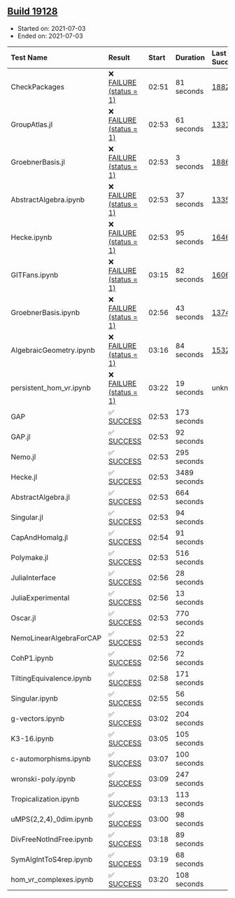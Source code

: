 ## [Build 19128](https://oscarci.mathematik.uni-kl.de/job/oscar/19128/)

* Started on: 2021-07-03
* Ended on: 2021-07-03

| Test Name    | Result | Start | Duration | Last Success | First Failure |
|:-------------|:-------|:------|:---------|:-------------|:--------------|
| CheckPackages | ❌ [FAILURE (status = 1)](https://oscarci.mathematik.uni-kl.de/job/oscar/19128/artifact/logs/build-19128/CheckPackages.log) | 02:51 | 81 seconds | [18822](https://oscarci.mathematik.uni-kl.de/job/oscar/18822/) | [18823](https://oscarci.mathematik.uni-kl.de/job/oscar/18823/) |
| GroupAtlas.jl | ❌ [FAILURE (status = 1)](https://oscarci.mathematik.uni-kl.de/job/oscar/19128/artifact/logs/build-19128/GroupAtlas.jl.log) | 02:53 | 61 seconds | [13311](https://oscarci.mathematik.uni-kl.de/job/oscar/13311/) | [13312](https://oscarci.mathematik.uni-kl.de/job/oscar/13312/) |
| GroebnerBasis.jl | ❌ [FAILURE (status = 1)](https://oscarci.mathematik.uni-kl.de/job/oscar/19128/artifact/logs/build-19128/GroebnerBasis.jl.log) | 02:53 | 3 seconds | [18864](https://oscarci.mathematik.uni-kl.de/job/oscar/18864/) | [18865](https://oscarci.mathematik.uni-kl.de/job/oscar/18865/) |
| AbstractAlgebra.ipynb | ❌ [FAILURE (status = 1)](https://oscarci.mathematik.uni-kl.de/job/oscar/19128/artifact/logs/build-19128/AbstractAlgebra.ipynb.log) | 02:53 | 37 seconds | [13355](https://oscarci.mathematik.uni-kl.de/job/oscar/13355/) | [13356](https://oscarci.mathematik.uni-kl.de/job/oscar/13356/) |
| Hecke.ipynb | ❌ [FAILURE (status = 1)](https://oscarci.mathematik.uni-kl.de/job/oscar/19128/artifact/logs/build-19128/Hecke.ipynb.log) | 02:53 | 95 seconds | [16463](https://oscarci.mathematik.uni-kl.de/job/oscar/16463/) | [16464](https://oscarci.mathematik.uni-kl.de/job/oscar/16464/) |
| GITFans.ipynb | ❌ [FAILURE (status = 1)](https://oscarci.mathematik.uni-kl.de/job/oscar/19128/artifact/logs/build-19128/GITFans.ipynb.log) | 03:15 | 82 seconds | [16068](https://oscarci.mathematik.uni-kl.de/job/oscar/16068/) | [16069](https://oscarci.mathematik.uni-kl.de/job/oscar/16069/) |
| GroebnerBasis.ipynb | ❌ [FAILURE (status = 1)](https://oscarci.mathematik.uni-kl.de/job/oscar/19128/artifact/logs/build-19128/GroebnerBasis.ipynb.log) | 02:56 | 43 seconds | [13748](https://oscarci.mathematik.uni-kl.de/job/oscar/13748/) | [13749](https://oscarci.mathematik.uni-kl.de/job/oscar/13749/) |
| AlgebraicGeometry.ipynb | ❌ [FAILURE (status = 1)](https://oscarci.mathematik.uni-kl.de/job/oscar/19128/artifact/logs/build-19128/AlgebraicGeometry.ipynb.log) | 03:16 | 84 seconds | [15322](https://oscarci.mathematik.uni-kl.de/job/oscar/15322/) | [15323](https://oscarci.mathematik.uni-kl.de/job/oscar/15323/) |
| persistent_hom_vr.ipynb | ❌ [FAILURE (status = 1)](https://oscarci.mathematik.uni-kl.de/job/oscar/19128/artifact/logs/build-19128/persistent_hom_vr.ipynb.log) | 03:22 | 19 seconds | unknown | unknown |
| GAP | ✅ [SUCCESS](https://oscarci.mathematik.uni-kl.de/job/oscar/19128/artifact/logs/build-19128/GAP.log) | 02:53 | 173 seconds |  |  |
| GAP.jl | ✅ [SUCCESS](https://oscarci.mathematik.uni-kl.de/job/oscar/19128/artifact/logs/build-19128/GAP.jl.log) | 02:53 | 92 seconds |  |  |
| Nemo.jl | ✅ [SUCCESS](https://oscarci.mathematik.uni-kl.de/job/oscar/19128/artifact/logs/build-19128/Nemo.jl.log) | 02:53 | 295 seconds |  |  |
| Hecke.jl | ✅ [SUCCESS](https://oscarci.mathematik.uni-kl.de/job/oscar/19128/artifact/logs/build-19128/Hecke.jl.log) | 02:53 | 3489 seconds |  |  |
| AbstractAlgebra.jl | ✅ [SUCCESS](https://oscarci.mathematik.uni-kl.de/job/oscar/19128/artifact/logs/build-19128/AbstractAlgebra.jl.log) | 02:53 | 664 seconds |  |  |
| Singular.jl | ✅ [SUCCESS](https://oscarci.mathematik.uni-kl.de/job/oscar/19128/artifact/logs/build-19128/Singular.jl.log) | 02:53 | 94 seconds |  |  |
| CapAndHomalg.jl | ✅ [SUCCESS](https://oscarci.mathematik.uni-kl.de/job/oscar/19128/artifact/logs/build-19128/CapAndHomalg.jl.log) | 02:54 | 91 seconds |  |  |
| Polymake.jl | ✅ [SUCCESS](https://oscarci.mathematik.uni-kl.de/job/oscar/19128/artifact/logs/build-19128/Polymake.jl.log) | 02:53 | 516 seconds |  |  |
| JuliaInterface | ✅ [SUCCESS](https://oscarci.mathematik.uni-kl.de/job/oscar/19128/artifact/logs/build-19128/JuliaInterface.log) | 02:56 | 28 seconds |  |  |
| JuliaExperimental | ✅ [SUCCESS](https://oscarci.mathematik.uni-kl.de/job/oscar/19128/artifact/logs/build-19128/JuliaExperimental.log) | 02:56 | 13 seconds |  |  |
| Oscar.jl | ✅ [SUCCESS](https://oscarci.mathematik.uni-kl.de/job/oscar/19128/artifact/logs/build-19128/Oscar.jl.log) | 02:53 | 770 seconds |  |  |
| NemoLinearAlgebraForCAP | ✅ [SUCCESS](https://oscarci.mathematik.uni-kl.de/job/oscar/19128/artifact/logs/build-19128/NemoLinearAlgebraForCAP.log) | 02:53 | 22 seconds |  |  |
| CohP1.ipynb | ✅ [SUCCESS](https://oscarci.mathematik.uni-kl.de/job/oscar/19128/artifact/logs/build-19128/CohP1.ipynb.log) | 02:56 | 72 seconds |  |  |
| TiltingEquivalence.ipynb | ✅ [SUCCESS](https://oscarci.mathematik.uni-kl.de/job/oscar/19128/artifact/logs/build-19128/TiltingEquivalence.ipynb.log) | 02:58 | 171 seconds |  |  |
| Singular.ipynb | ✅ [SUCCESS](https://oscarci.mathematik.uni-kl.de/job/oscar/19128/artifact/logs/build-19128/Singular.ipynb.log) | 02:55 | 56 seconds |  |  |
| g-vectors.ipynb | ✅ [SUCCESS](https://oscarci.mathematik.uni-kl.de/job/oscar/19128/artifact/logs/build-19128/g-vectors.ipynb.log) | 03:02 | 204 seconds |  |  |
| K3-16.ipynb | ✅ [SUCCESS](https://oscarci.mathematik.uni-kl.de/job/oscar/19128/artifact/logs/build-19128/K3-16.ipynb.log) | 03:05 | 105 seconds |  |  |
| c-automorphisms.ipynb | ✅ [SUCCESS](https://oscarci.mathematik.uni-kl.de/job/oscar/19128/artifact/logs/build-19128/c-automorphisms.ipynb.log) | 03:07 | 100 seconds |  |  |
| wronski-poly.ipynb | ✅ [SUCCESS](https://oscarci.mathematik.uni-kl.de/job/oscar/19128/artifact/logs/build-19128/wronski-poly.ipynb.log) | 03:09 | 247 seconds |  |  |
| Tropicalization.ipynb | ✅ [SUCCESS](https://oscarci.mathematik.uni-kl.de/job/oscar/19128/artifact/logs/build-19128/Tropicalization.ipynb.log) | 03:13 | 113 seconds |  |  |
| uMPS(2,2,4)_0dim.ipynb | ✅ [SUCCESS](https://oscarci.mathematik.uni-kl.de/job/oscar/19128/artifact/logs/build-19128/uMPS-2-2-4-_0dim.ipynb.log) | 03:00 | 98 seconds |  |  |
| DivFreeNotIndFree.ipynb | ✅ [SUCCESS](https://oscarci.mathematik.uni-kl.de/job/oscar/19128/artifact/logs/build-19128/DivFreeNotIndFree.ipynb.log) | 03:18 | 89 seconds |  |  |
| SymAlgIntToS4rep.ipynb | ✅ [SUCCESS](https://oscarci.mathematik.uni-kl.de/job/oscar/19128/artifact/logs/build-19128/SymAlgIntToS4rep.ipynb.log) | 03:19 | 68 seconds |  |  |
| hom_vr_complexes.ipynb | ✅ [SUCCESS](https://oscarci.mathematik.uni-kl.de/job/oscar/19128/artifact/logs/build-19128/hom_vr_complexes.ipynb.log) | 03:20 | 108 seconds |  |  |
